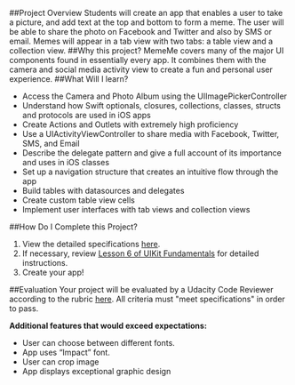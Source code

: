 ##Project Overview
Students will create an app that enables a user to take a picture, and add text at the top and bottom to form a meme. The user will be able to share the photo on Facebook and Twitter and also by SMS or email. Memes will appear in a tab view with two tabs: a table view and a collection view.
##Why this project?
MemeMe covers many of the major UI components found in essentially every app. It combines them with the camera and social media activity view to create a fun and personal user experience. 
##What Will I learn?
* Access the Camera and Photo Album using the UIImagePickerController
* Understand how Swift optionals, closures, collections, classes, structs and protocols are used in iOS apps
* Create Actions and Outlets with extremely high proficiency
* Use a UIActivityViewController to share media with Facebook, Twitter, SMS, and Email
*  Describe the delegate pattern and give a full account of its importance and uses in iOS classes
* Set up a navigation structure that creates an intuitive flow through the app
* Build tables with datasources and delegates
* Create custom table view cells
* Implement user interfaces with tab views and collection views

##How Do I Complete this Project?
1. View the detailed specifications <a href="https://docs.google.com/document/d/1G2onkzN_weWmiYErhQJw1lB9-zxM-2TQ0N5bNMAaI7I/pub?embedded=true" target="_blank">here</a>.
2. If necessary, review <a href="https://www.udacity.com/course/viewer#!/c-ud788/l-3669378557/m-3671998538" target="_blank">Lesson 6 of UIKit Fundamentals</a> for detailed instructions.
3. Create your app!

##Evaluation
Your project will be evaluated by a Udacity Code Reviewer according to the rubric <a href="https://docs.google.com/document/d/1ni0X5sjS0NreQqBHJpg8Z0foAYwegfGTPPdBKTPskPI/pub?embedded=true" target="_blank">here</a>. All criteria must "meet specifications" in order to pass.

**Additional features that would exceed expectations:**

* User can choose between different fonts.
* App uses “Impact” font.
* User can crop image 
* App displays exceptional graphic design

